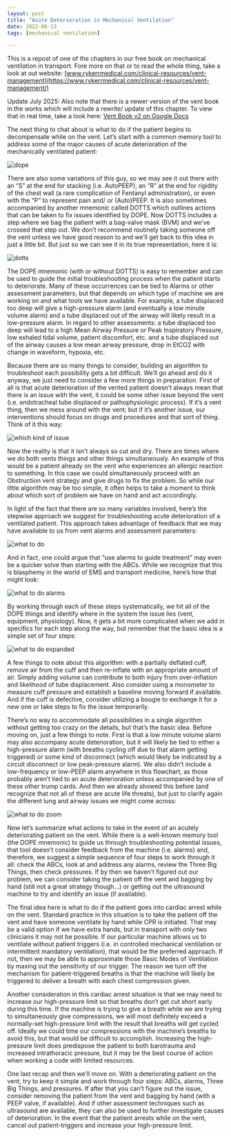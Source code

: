 ```yaml
---
layout: post
title: "Acute Deterioration in Mechanical Ventilation"
date: 2022-06-13
tags: [mechanical ventilation]

---
```


This is a repost of one of the chapters in our free book on mechanical ventilation in transport.  Fore more on that or to read the whole thing, take a look at out website: [www.rykerrmedical.com/clinical-resources/vent-management](https://www.rykerrmedical.com/clinical-resources/vent-management/)

Update July 2025: Also note that there is a newer version of the vent book in the works which will include a rewrite/ update of this chapter.  To view that in real time, take a look here: [Vent Book v2 on Google Docs](https://docs.google.com/document/d/1qA-LlMUYYe3KMuRhMyAtLAy23NcNb236ZBnK8Irkp6k/edit?pli=1&tab=t.0)


The next thing to chat about is what to do if the patient begins to decompensate while on the vent.  Let’s start with a common memory tool to address some of the major causes of acute deterioration of the mechanically ventilated patient:

<img src="{{ '/assets/images/blog/2022-06-13-acute-deterioration-in-mechanical-ventilation/dope.jpg' | relative_url }}" alt="dope" />

There are also some variations of this guy, so we may see it out there with an “S” at the end for stacking (i.e. AutoPEEP), an “R” at the end for rigidity of the chest wall (a rare complication of Fentanyl administration), or even with the “P” to represent pain and/ or (Auto)PEEP.  It is also sometimes accompanied by another mnemonic called DOTTS which outlines actions that can be taken to fix issues identified by DOPE.  Now DOTTS includes a step where we bag the patient with a bag-valve mask (BVM) and we’ve crossed that step out.  We don’t recommend routinely taking someone off the vent unless we have good reason to and we’ll get back to this idea in just a little bit.  But just so we can see it in its true representation, here it is:

<img src="{{ '/assets/images/blog/2022-06-13-acute-deterioration-in-mechanical-ventilation/dotts.jpg' | relative_url }}" alt="dotts" />

The DOPE mnemonic (with or without DOTTS) is easy to remember and can be used to guide the initial troubleshooting process when the patient starts to deteriorate.  Many of these occurrences can be tied to Alarms or other assessment parameters, but that depends on which type of machine we are working on and what tools we have available.  For example, a tube displaced too deep will give a high-pressure alarm (and eventually a low minute volume alarm) and a tube displaced out of the airway will likely result in a low-pressure alarm.  In regard to other assessments: a tube displaced too deep will lead to a high Mean Airway Pressure or Peak Inspiratory Pressure, low exhaled tidal volume, patient discomfort, etc. and a tube displaced out of the airway causes a low mean airway pressure, drop in EtCO2 with change in waveform, hypoxia, etc.  

Because there are so many things to consider, building an algorithm to troubleshoot each possibility gets a bit difficult.  We’ll go ahead and do it anyway, we just need to consider a few more things in preparation. First of all is that acute deterioration of the vented patient doesn’t always mean that there is an issue with the vent, it could be some other issue beyond the vent (i.e. endotracheal tube displaced or pathophysiologic process).  If it’s a vent thing, then we mess around with the vent; but if it’s another issue, our interventions should focus on drugs and procedures and that sort of thing.  Think of it this way:

<img src="{{ '/assets/images/blog/2022-06-13-acute-deterioration-in-mechanical-ventilation/which-kind-of-issue.jpg' | relative_url }}" alt="which kind of issue" />

Now the reality is that it isn’t always so cut and dry.  There are times where we do both vents things and other things simultaneously.  An example of this would be a patient already on the vent who experiences an allergic reaction to something.  In this case we could simultaneously proceed with an Obstruction vent strategy and give drugs to fix the problem.  So while our little algorithm may be too simple, it often helps to take a moment to think about which sort of problem we have on hand and act accordingly.  

In light of the fact that there are so many variables involved, here’s the stepwise approach we suggest for troubleshooting acute deterioration of a ventilated patient.  This approach takes advantage of feedback that we may have available to us from vent alarms and assessment parameters:

<img src="{{ '/assets/images/blog/2022-06-13-acute-deterioration-in-mechanical-ventilation/what-to-do.jpg' | relative_url }}" alt="what to do" />

And in fact, one could argue that “use alarms to guide treatment” may even be a quicker solve than starting with the ABCs.  While we recognize that this is blasphemy in the world of EMS and transport medicine, here’s how that might look:

<img src="{{ '/assets/images/blog/2022-06-13-acute-deterioration-in-mechanical-ventilation/what-to-do-alarms.jpg' | relative_url }}" alt="what to do alarms" />

By working through each of these steps systematically, we hit all of the DOPE things and identify where in the system the issue lies (vent, equipment, physiology).  Now, it gets a bit more complicated when we add in specifics for each step along the way, but remember that the basic idea is a simple set of four steps:

<img src="{{ '/assets/images/blog/2022-06-13-acute-deterioration-in-mechanical-ventilation/what-to-do-expanded.jpg' | relative_url }}" alt="what to do expanded" />

A few things to note about this algorithm: with a partially deflated cuff, remove air from the cuff and then re-inflate with an appropriate amount of air.  Simply adding volume can contribute to both injury from over-inflation and likelihood of tube displacement.  Also consider using a monometer to measure cuff pressure and establish a baseline moving forward if available.  And if the cuff is defective, consider utilizing a bougie to exchange it for a new one or take steps to fix the issue temporarily.

There’s no way to accommodate all possibilities in a single algorithm without getting too crazy on the details, but that’s the basic idea.  Before moving on, just a few things to note.  First is that a low minute volume alarm may also accompany acute deterioration, but it will likely be tied to either a high-pressure alarm (with breaths cycling off due to that alarm getting triggered) or some kind of disconnect (which would likely be indicated by a circuit disconnect or low peak-pressure alarm).  We also didn’t include a low-frequency or low-PEEP alarm anywhere in this flowchart, as those probably aren’t tied to an acute deterioration unless accompanied by one of these other trump cards.  And then we already showed this before (and recognize that not all of these are acute life threats), but just to clarify again the different lung and airway issues we might come across:

<img src="{{ '/assets/images/blog/2022-06-13-acute-deterioration-in-mechanical-ventilation/what-to-do-zoom.jpg' | relative_url }}" alt="what to do zoom" />

Now let’s summarize what actions to take in the event of an acutely deteriorating patient on the vent.  While there is a well-known memory tool (the DOPE mnemonic) to guide us through troubleshooting potential issues, that tool doesn’t consider feedback from the machine (i.e. alarms) and, therefore, we suggest a simple sequence of four steps to work through it all: check the ABCs, look at and address any alarms, review the Three Big Things, then check pressures.  If by then we haven’t figured out our problem, we can consider taking the patient off the vent and bagging by hand (still not a great strategy though…) or getting out the ultrasound machine to try and identify an issue (if available).  

The final idea here is what to do if the patient goes into cardiac arrest while on the vent.  Standard practice in this situation is to take the patient off the vent and have someone ventilate by hand while CPR is initiated.  That may be a valid option if we have extra hands, but in transport with only two clinicians it may not be possible.  If our particular machine allows us to ventilate without patient triggers (i.e. in controlled mechanical ventilation or intermittent mandatory ventilation), that would be the preferred approach.  If not, then we may be able to approximate those Basic Modes of Ventilation by maxing out the sensitivity of our trigger. The reason we turn off the mechanism for patient-triggered breaths is that the machine will likely be triggered to deliver a breath with each chest compression given.  

Another consideration in this cardiac arrest situation is that we may need to increase our high-pressure limit so that breaths don’t get cut short early during this time.  If the machine is trying to give a breath while we are trying to simultaneously give compressions, we will most definitely exceed a normally-set high-pressure limit with the result that breaths will get cycled off.  Ideally we could time our compressions with the machine’s breaths to avoid this, but that would be difficult to accomplish.   Increasing the high-pressure limit does predispose the patient to both barotrauma and increased intrathoracic pressure, but it may be the best course of action when working a code with limited resources.

One last recap and then we’ll move on.  With a deteriorating patient on the vent, try to keep it simple and work through four steps: ABCs, alarms, Three Big Things, and pressures.  If after that you can’t figure out the issue, consider removing the patient from the vent and bagging by hand (with a PEEP valve, if available).  And if other assessment techniques such as ultrasound are available, they can also be used to further investigate causes of deterioration.  In the event that the patient arrests while on the vent, cancel out patient-triggers and increase your high-pressure limit.
